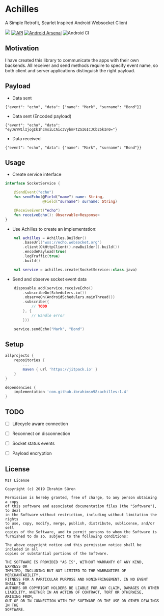 # Achilles

A Simple Retrofit, Scarlet Inspired Android Websocket Client

[![](https://jitpack.io/v/ibrahimsn98/achilles.svg)](https://jitpack.io/#ibrahimsn98/achilles)
[![API](https://img.shields.io/badge/API-22%2B-brightgreen.svg?style=flat)](https://android-arsenal.com/api?level=22)
[![Android Arsenal](https://img.shields.io/badge/Android%20Arsenal-Achilles-brightgreen.svg?style=flat)](https://android-arsenal.com/details/1/8054)
![Android CI](https://github.com/ibrahimsn98/achilles/workflows/Android%20CI/badge.svg?branch=master&event=push)

## Motivation
I have created this library to communicate the apps with their own backends. All receiver and send methods require to specify event name, so both client and server applications distinguish the right payload.


## Payload
-   Data sent
```
{"event": "echo", "data": {"name": "Mark", "surname": "Bond"}}
```
-   Data sent (Encoded payload)
```
{"event": "echo", "data": "eyJuYW1lIjogIk1hcmsiLCAic3VybmFtZSI6ICJCb25kIn0="}
```
-   Data received
```
{"event": "echo", "data": {"name": "Mark", "surname": "Bond"}}
```


## Usage
-   Create service interface
```kotlin
interface SocketService {

    @SendEvent("echo")
    fun sendEcho(@Field("name") name: String,
                 @Field("surname") surname: String)

    @ReceiveEvent("echo")
    fun receiveEcho(): Observable<Response>
}
```

-   Use Achilles to create an implementation:
```kotlin
    val achilles = Achilles.Builder()
        .baseUrl("wss://echo.websocket.org")
        .client(OkHttpClient().newBuilder().build())
        .encodePayload(true)
        .logTraffic(true)
        .build()

    val service = achilles.create(SocketService::class.java)
```

-   Send and observe socket event data
```kotlin
    disposable.add(service.receiveEcho()
        .subscribeOn(Schedulers.io())
        .observeOn(AndroidSchedulers.mainThread())
        .subscribe({
            // TODO
        }, {
            // Handle error
        }))

    service.sendEcho("Mark", "Bond")
```


## Setup
```gradle
allprojects {
	repositories {
		...
		maven { url 'https://jitpack.io' }
	}
}

dependencies {
    implementation 'com.github.ibrahimsn98:achilles:1.4'
}
```


## TODO
- [ ] Lifecycle aware connection
- [ ] Reconnect on disconnection
- [ ] Socket status events
- [ ] Payload encryption


## License
```
MIT License

Copyright (c) 2019 İbrahim Süren

Permission is hereby granted, free of charge, to any person obtaining a copy
of this software and associated documentation files (the "Software"), to deal
in the Software without restriction, including without limitation the rights
to use, copy, modify, merge, publish, distribute, sublicense, and/or sell
copies of the Software, and to permit persons to whom the Software is
furnished to do so, subject to the following conditions:

The above copyright notice and this permission notice shall be included in all
copies or substantial portions of the Software.

THE SOFTWARE IS PROVIDED "AS IS", WITHOUT WARRANTY OF ANY KIND, EXPRESS OR
IMPLIED, INCLUDING BUT NOT LIMITED TO THE WARRANTIES OF MERCHANTABILITY,
FITNESS FOR A PARTICULAR PURPOSE AND NONINFRINGEMENT. IN NO EVENT SHALL THE
AUTHORS OR COPYRIGHT HOLDERS BE LIABLE FOR ANY CLAIM, DAMAGES OR OTHER
LIABILITY, WHETHER IN AN ACTION OF CONTRACT, TORT OR OTHERWISE, ARISING FROM,
OUT OF OR IN CONNECTION WITH THE SOFTWARE OR THE USE OR OTHER DEALINGS IN THE
SOFTWARE.
```
